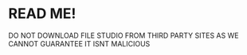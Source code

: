 # READ ME!

DO NOT DOWNLOAD FILE STUDIO FROM THIRD PARTY SITES AS WE CANNOT GUARANTEE IT ISNT MALICIOUS
